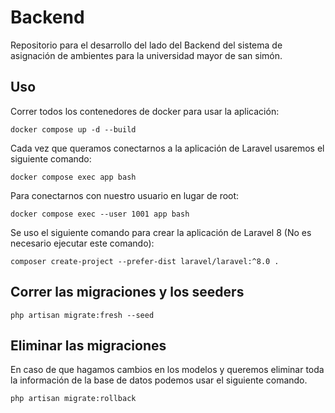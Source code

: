 # Backend
Repositorio para el desarrollo del lado del Backend del sistema de asignación de ambientes para la universidad mayor de san simón.

## Uso

Correr todos los contenedores de docker para usar la aplicación:

```
docker compose up -d --build
```

Cada vez que queramos conectarnos a la aplicación de Laravel usaremos el siguiente comando:

```
docker compose exec app bash
```

Para conectarnos con nuestro usuario en lugar de root:
```
docker compose exec --user 1001 app bash
```

Se uso el siguiente comando para crear la aplicación de Laravel 8 (No es necesario ejecutar este comando):

```
composer create-project --prefer-dist laravel/laravel:^8.0 .
```

## Correr las migraciones y los seeders

```
php artisan migrate:fresh --seed
```

## Eliminar las migraciones
En caso de que hagamos cambios en los modelos y queremos eliminar toda la información de la base de datos podemos usar el siguiente comando.

```
php artisan migrate:rollback
```
